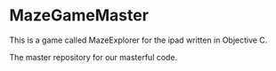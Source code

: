 MazeGameMaster
==============

This is a game called MazeExplorer for the ipad written in Objective C. 

The master repository for our masterful code.

